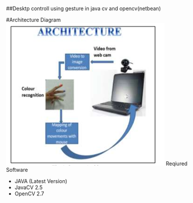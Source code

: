 ##Desktp controll using gesture in java  cv and opencv(netbean)

#Architecture  Diagram
![](arch.PNG)
Reqiured Software
* JAVA (Latest Version)
* JavaCV 2.5
* OpenCV 2.7
